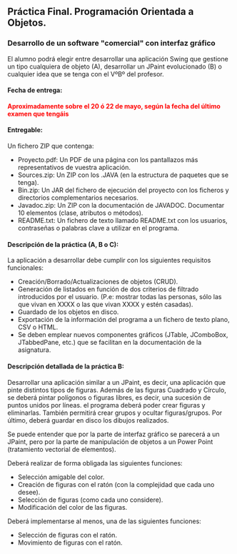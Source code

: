 ## Práctica Final. Programación Orientada a Objetos. 

### Desarrollo de un software "comercial" con interfaz gráfico 

El alumno podrá elegir entre desarrollar una aplicación Swing que gestione un tipo cualquiera de objeto (A), desarrollar un JPaint evolucionado (B) o cualquier idea que se tenga con el VºBº del profesor.

#### Fecha de entrega:

<span style="color:red;font-weight:bold">Aproximadamente sobre el 20 ó 22 de mayo, según la fecha del último examen que tengáis</span>


#### Entregable:

Un fichero ZIP que contenga:
- Proyecto.pdf: Un PDF de una página con los pantallazos más representativos de vuestra aplicación.
- Sources.zip: Un ZIP con los .JAVA (en la estructura de paquetes que se tenga).
- Bin.zip: Un JAR del fichero de ejecución del proyecto con los ficheros y directorios complementarios necesarios.
- Javadoc.zip: Un ZIP con la documentación de JAVADOC. Documentar 10 elementos (clase, atributos o métodos).
- README.txt: Un fichero de texto llamado README.txt con los usuarios, contraseñas o palabras clave a utilizar en el programa. 

#### Descripción de la práctica (A, B o C):

La aplicación a desarrollar debe cumplir con los siguientes requisitos funcionales:

- Creación/Borrado/Actualizaciones de objetos (CRUD).
- Generación de listados en función de dos criterios de filtrado introducidos por el usuario. (P.e: mostrar todas las personas, sólo las que vivan en XXXX o las que vivan XXXX y estén casadas).
- Guardado de los objetos en disco.
- Exportación de la información del programa a un fichero de texto plano, CSV o HTML.
- Se deben emplear nuevos componentes gráficos (JTable, JComboBox, JTabbedPane, etc.) que se facilitan en la documentación de la asignatura.

#### Descripción detallada de la práctica B:

Desarrollar una aplicación similar a un JPaint, es decir, una aplicación que pinte distintos tipos de figuras. Además de las figuras Cuadrado y Círculo, se deberá pintar polígonos o figuras libres, es decir, una sucesión de puntos unidos por líneas. el programa deberá poder crear figuras y eliminarlas. También permitirá crear grupos y ocultar figuras/grupos. Por último, deberá guardar en disco los dibujos realizados. 

Se puede entender que por la parte de interfaz gráfico se parecerá a un JPaint, pero por la parte de manipulación de objetos a un Power Point (tratamiento vectorial de elementos).

Deberá realizar de forma obligada las siguientes funciones:
- Selección amigable del color.
- Creación de figuras con el ratón (con la complejidad que cada uno desee).
- Selección de figuras (como cada uno considere).
- Modificación del color de las figuras.

Deberá implementarse al menos, una de las siguientes funciones:
- Selección de figuras con el ratón.
- Movimiento de figuras con el ratón.

